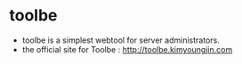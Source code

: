 toolbe
======

* toolbe is a simplest webtool for server administrators.
* the official site for Toolbe : http://toolbe.kimyoungjin.com